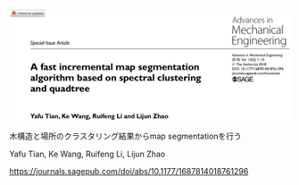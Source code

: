 ![論文](https://github.com/soraKING44/survey_paper/blob/images/map_segmentation/A%20fast%20incremental%20map%20segmentation%20algorithm%20based%20on%20spectral%20clustering%20and%20quadtree.png)

木構造と場所のクラスタリング結果からmap segmentationを行う

Yafu Tian, Ke Wang, Ruifeng Li, Lijun Zhao

https://journals.sagepub.com/doi/abs/10.1177/1687814018761296

